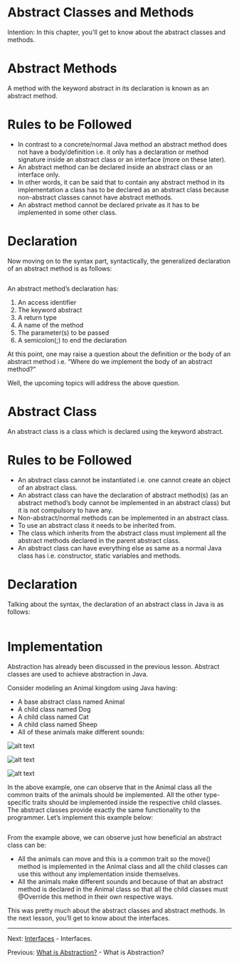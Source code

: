 # Abstract Classes and Methods

Intention: In this chapter, you'll get to know about the abstract classes and methods.

# Abstract Methods

A method with the keyword abstract in its declaration is known as an abstract method.

# Rules to be Followed

- In contrast to a concrete/normal Java method an abstract method does not have a body/definition i.e. it only has 
a declaration or method signature inside an abstract class or an interface (more on these later).
- An abstract method can be declared inside an abstract class or an interface only.
- In other words, it can be said that to contain any abstract method in its implementation a class has to be declared 
as an abstract class because non-abstract classes cannot have abstract methods.
- An abstract method cannot be declared private as it has to be implemented in some other class.

# Declaration

Now moving on to the syntax part, syntactically, the generalized declaration of an abstract method is as follows:

```java

```

An abstract method’s declaration has:

1. An access identifier
2. The keyword abstract
3. A return type
4. A name of the method
5. The parameter(s) to be passed
6. A semicolon(;) to end the declaration 

At this point, one may raise a question about the definition or the body of an abstract method i.e. 
“Where do we implement the body of an abstract method?”

Well, the upcoming topics will address the above question.

# Abstract Class

An abstract class is a class which is declared using the keyword abstract.

# Rules to be Followed

- An abstract class cannot be instantiated i.e. one cannot create an object of an abstract class.
- An abstract class can have the declaration of abstract method(s) (as an abstract method’s body cannot be implemented 
in an abstract class) but it is not compulsory to have any.
- Non-abstract/normal methods can be implemented in an abstract class.
- To use an abstract class it needs to be inherited from.
- The class which inherits from the abstract class must implement all the abstract methods declared in the parent abstract class.
- An abstract class can have everything else as same as a normal Java class has i.e. constructor, static variables and methods.

# Declaration

Talking about the syntax, the declaration of an abstract class in Java is as follows:

```java

```

# Implementation

Abstraction has already been discussed in the previous lesson. Abstract classes are used to achieve abstraction in Java.

Consider modeling an Animal kingdom using Java having:

- A base abstract class named Animal
- A child class named Dog
- A child class named Cat
- A child class named Sheep
- All of these animals make different sounds:

![alt text](../../etc/oop/img.png "Img")

![alt text](../../etc/oop/img.png "Img")

![alt text](../../etc/oop/img.png "Img")

In the above example, one can observe that in the Animal class all the common traits of the animals should be implemented. 
All the other type-specific traits should be implemented inside the respective child classes. The abstract classes provide 
exactly the same functionality to the programmer. Let’s implement this example below:

```java

```

From the example above, we can observe just how beneficial an abstract class can be:

- All the animals can move and this is a common trait so the move() method is implemented in the Animal class and all 
the child classes can use this without any implementation inside themselves.
- All the animals make different sounds and because of that an abstract method is declared in the Animal class so that 
all the child classes must @Override this method in their own respective ways.

This was pretty much about the abstract classes and abstract methods. In the next lesson, you’ll get to know about 
the interfaces.

<hr>

Next: [Interfaces](chapter_24.md "Interfaces") - Interfaces.

Previous: [What is Abstraction?](chapter_22.md "What is Abstraction?") - What is Abstraction?